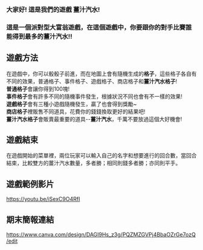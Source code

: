 ### 大家好!  這是我們的遊戲 **薑汁汽水**!
### 這是一個派對型大富翁遊戲，在這個遊戲中，你要跟你的對手比賽誰能得到最多的薑汁汽水!!

## 遊戲方法
  在遊戲中，你可以骰骰子前進，而在地圖上會有隨機生成的**格子**，這些格子各自有不同的效果，普通格子、事件格子、遊戲格子、商店格子和**薑汁汽水格子**!  
  **普通格子**會讓你得到100塊!  
  **事件格子**會有許多不同的隨機事件發生，根據狀況不同也會有不一樣的效果!  
  **遊戲格子**會有三種小遊戲隨機發生，贏了也會得到獎勵~  
  **商店格子**裡販售不同道具，花費你的錢錢換取更好的結果吧!  
  **薑汁汽水格子**會販賣最重要的道具--**薑汁汽水**，千萬不要放過這個大好機會!  

## 遊戲結束
  在遊戲開始的菜單裡，兩位玩家可以輸入自己的名字和想要進行的回合數，當回合結束，比較雙方的薑汁汽水數量，多者勝；相同則錢多者勝；亦同則平手。

## 遊戲範例影片
  https://youtu.be/iSexC9O4RfI
  
## 期末簡報連結
  https://www.canva.com/design/DAGI9Hs_z3g/PQZMZGVPj4BbaOZrGe7ozQ/edit
